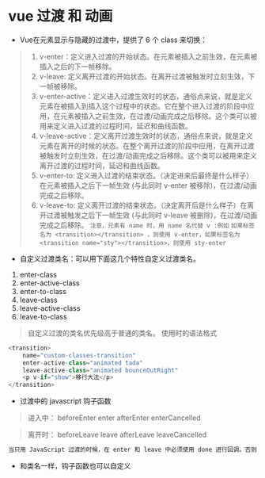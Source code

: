 # vue 过渡 和 动画
- Vue在元素显示与隐藏的过渡中，提供了 6 个 class 来切换：
>1. v-enter：定义进入过渡的开始状态。在元素被插入之前生效，在元素被插入之后的下一帧移除。
>2. v-leave: 定义离开过渡的开始状态。在离开过渡被触发时立刻生效，下一帧被移除。
>3. v-enter-active：定义进入过渡生效时的状态，通俗点来说，就是定义元素在被插入到插入这个过程中的状态。它在整个进入过渡的阶段中应用，在元素被插入之前生效，在过渡/动画完成之后移除。这个类可以被用来定义进入过渡的过程时间，延迟和曲线函数。
>4. v-leave-active：定义离开过渡生效时的状态，通俗点来说，就是定义元素在离开的时候的状态。在整个离开过渡的阶段中应用，在离开过渡被触发时立刻生效，在过渡/动画完成之后移除。这个类可以被用来定义离开过渡的过程时间，延迟和曲线函数。
>5. v-enter-to: 定义进入过渡的结束状态。（决定进来后最终是什么样子）在元素被插入之后下一帧生效 (与此同时 v-enter 被移除)，在过渡/动画完成之后移除。
>6. v-leave-to: 定义离开过渡的结束状态。（决定离开后是什么样子）在离开过渡被触发之后下一帧生效 (与此同时 v-leave 被删除)，在过渡/动画完成之后移除。
>```注意，元素有 name 时，用 name 名代替 v :例如```
>```如果标签名为 <transition></transition> ，则使用 v-enter，如果标签名为 <transition name="sty"></transition>，则使用 sty-enter```
- 自定义过渡类名：可以用下面这几个特性自定义过渡类名。
1. enter-class
2. enter-active-class
3. enter-to-class
4. leave-class
5. leave-active-class
6. leave-to-class
>自定义过渡的类名优先级高于普通的类名。
使用时的语法格式
```javascript
<transition>
    name="custom-classes-transition"
    enter-active-class="animated tada"
    leave-active-class="animated bounceOutRight"
    <p v-if="show">移行大法</p>
</transition>
```
- 过渡中的 javascript 钩子函数
>进入中：
>beforeEnter
>enter
>afterEnter
>enterCancelled

>离开时：
>beforeLeave
>leave
>afterLeave
>leaveCancelled
```txt
当只用 JavaScript 过渡的时候，在 enter 和 leave 中必须使用 done 进行回调。否则，它们将被同步调用，过渡会立即完成。
```
- 和类名一样，钩子函数也可以自定义

